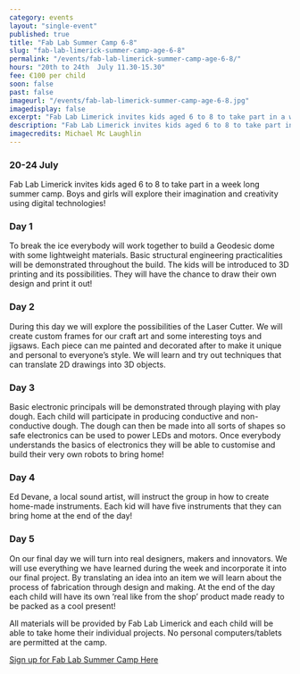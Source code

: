 ```yaml
---
category: events
layout: "single-event"
published: true
title: "Fab Lab Summer Camp 6-8"
slug: "fab-lab-limerick-summer-camp-age-6-8"
permalink: "/events/fab-lab-limerick-summer-camp-age-6-8/"
hours: "20th to 24th  July 11.30-15.30"
fee: €100 per child
soon: false
past: false
imageurl: "/events/fab-lab-limerick-summer-camp-age-6-8.jpg"
imagedisplay: false
excerpt: "Fab Lab Limerick invites kids aged 6 to 8 to take part in a week long summer camp. Boys and girls will explore their imagination and creativity using digital technologies!"
description: "Fab Lab Limerick invites kids aged 6 to 8 to take part in a week long summer camp. Boys and girls will explore their imagination and creativity using digital technologies!"
imagecredits: Michael Mc Laughlin
---
```








### 20-24 July

Fab Lab Limerick invites kids aged 6 to 8 to take part in a week long summer camp. Boys and girls will explore their imagination and creativity using digital technologies!

### Day 1

To break the ice everybody will work together to build a Geodesic dome with some lightweight materials. Basic structural engineering practicalities will be demonstrated throughout the build. The kids will be introduced to 3D printing and its possibilities. They will have the chance to draw their own design and print it out!

### Day 2

During this day we will explore the possibilities of the Laser Cutter. We will create custom frames  for our craft art and some interesting  toys and jigsaws.  Each piece can me painted and decorated after to make it unique and personal to everyone’s style.  We will learn and try out techniques that can translate 2D drawings into 3D objects.

### Day 3

Basic electronic principals will be demonstrated through playing with play dough. Each child will participate in producing conductive and non-conductive dough. The dough can then be made into all sorts of shapes so safe electronics can be used to power LEDs and motors. Once everybody understands the basics of electronics they will be able to customise and build their very own robots to bring home!

### Day 4

Ed Devane, a local sound artist, will instruct the group in how to create home-made instruments. Each kid will have five instruments that they can bring home at the end of the day!

### Day 5

On our final day we will turn into real designers, makers and innovators. We will use everything we have learned during the week and incorporate it into our final project. By translating an idea into an item we will learn about the process of fabrication through design and making. At the end of the day each child will have its own ‘real like from the shop’ product made ready to be packed as a cool present! 

All materials will be provided by Fab Lab Limerick and each child will be able to take home their individual projects. No personal computers/tablets are permitted at the camp.

[Sign up for Fab Lab Summer Camp Here](http://fablablimerick.ticketleap.com/fab-lab-limerick-summer-camp-age-6-8/)
